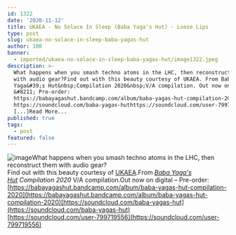 ```yaml
---
id: 1322
date: '2020-11-12'
title: UKAEA - No Solace In Sleep (Baba Yaga's Hut) - Loose Lips
type: post
slug: ukaea-no-solace-in-sleep-baba-yagas-hut
author: 100
banner:
  - imported/ukaea-no-solace-in-sleep-baba-yagas-hut/image1322.jpeg
description: >-
  What happens when you smash techno atoms in the LHC, then reconstruct them
  with audio gear?Find out with this beauty courtesy of UKAEA. From Baba
  Yaga&#39;s Hut&nbsp;Compilation 2020&nbsp;V/A compilation. Out now on digital
  &#8211; Pre-order:
  https://babayagashut.bandcamp.com/album/baba-yagas-hut-compilation-2020
  https://soundcloud.com/baba-yagas-huthttps://soundcloud.com/user-799719556
  [...]Read More...
published: true
tags:
  - post
featured: false
---
```

![image](../imported/ukaea-no-solace-in-sleep-baba-yagas-hut/image1322.jpeg)What happens when you smash techno atoms in the LHC, then reconstruct them with audio gear?  
Find out with this beauty courtesy of [UKAEA](https://ukaea.bandcamp.com/).From [_Baba Yaga's Hut_](https://babayagashut.bandcamp.com/) _Compilation 2020_ V/A compilation.Out now on digital – Pre-order: [https://babayagashut.bandcamp.com/album/baba-yagas-hut-compilation-2020](https://babayagashut.bandcamp.com/album/baba-yagas-hut-compilation-2020)[https://soundcloud.com/baba-yagas-hut](https://soundcloud.com/baba-yagas-hut)  
[https://soundcloud.com/user-799719556](https://soundcloud.com/user-799719556)